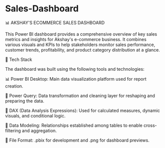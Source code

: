 # Sales-Dashboard
📊 AKSHAY'S ECOMMERCE SALES DASHBOARD

This Power BI dashboard provides a comprehensive overview of key sales metrics and insights for Akshay's e-commerce business. It combines various visuals and KPIs to help stakeholders monitor sales performance, customer trends, profitability, and product category distribution at a glance.

🔑 Tech Stack

The dashboard was built using the following tools and technologies:

📊 Power BI Desktop: Main data visualization platform used for report creation.

📁 Power Query: Data transformation and cleaning layer for reshaping and preparing the data.

🧠 DAX (Data Analysis Expressions): Used for calculated measures, dynamic visuals, and conditional logic.

📄 Data Modeling: Relationships established among tables to enable cross-filtering and aggregation.

📂 File Format: .pbix for development and .png for dashboard previews.
